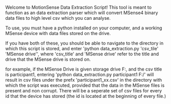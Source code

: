 Welcome to MotionSense Data Extraction Script! This tool is meant to function as an
data extraction parser which will convert MSense4 binary data files to high level csv 
which you can analyse.

To use, you must have a python installed on your computer, and a working MSense device with 
data files stored on the drive. 

If you have both of these, you should be able to navigate to the directory in which this 
script is stored, and enter 'python data_extraction.py 'csv_tile' 'MSense drive'', where
'csv_title' and 'MSense drive' refer to the title and drive that the MSense drive is stored on.

for example, if the MSense Drive is given storage drive F:, and the csv title is participant1,
entering 'python data_extraction.py participant1 F:/' will result in csv files under the prefx 'participant1_xx.csv'
in the directory with which the script was executed, provided that the data in the MSense files is present and non corrupt.
There will be a seperate set of csv files for every id that the device has stored (the id is located at the beginning of every
file.)


